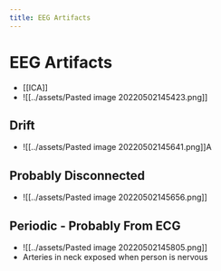 ```yaml
---
title: EEG Artifacts
---
```


# EEG Artifacts
- [[ICA]]
- ![[../assets/Pasted image 20220502145423.png]]

## Drift
- ![[../assets/Pasted image 20220502145641.png]]A

## Probably Disconnected
- ![[../assets/Pasted image 20220502145656.png]]

## Periodic - Probably From ECG
- ![[../assets/Pasted image 20220502145805.png]]
- Arteries in neck exposed when person is nervous
































